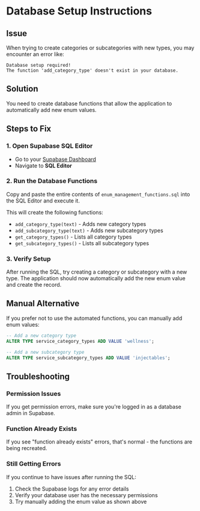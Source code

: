 # Database Setup Instructions

## Issue

When trying to create categories or subcategories with new types, you may encounter an error like:

```
Database setup required!
The function 'add_category_type' doesn't exist in your database.
```

## Solution

You need to create database functions that allow the application to automatically add new enum values.

## Steps to Fix

### 1. Open Supabase SQL Editor

- Go to your [Supabase Dashboard](https://supabase.com/dashboard)
- Navigate to **SQL Editor**

### 2. Run the Database Functions

Copy and paste the entire contents of `enum_management_functions.sql` into the SQL Editor and execute it.

This will create the following functions:

- `add_category_type(text)` - Adds new category types
- `add_subcategory_type(text)` - Adds new subcategory types
- `get_category_types()` - Lists all category types
- `get_subcategory_types()` - Lists all subcategory types

### 3. Verify Setup

After running the SQL, try creating a category or subcategory with a new type. The application should now automatically add the new enum value and create the record.

## Manual Alternative

If you prefer not to use the automated functions, you can manually add enum values:

```sql
-- Add a new category type
ALTER TYPE service_category_types ADD VALUE 'wellness';

-- Add a new subcategory type
ALTER TYPE service_subcategory_types ADD VALUE 'injectables';
```

## Troubleshooting

### Permission Issues

If you get permission errors, make sure you're logged in as a database admin in Supabase.

### Function Already Exists

If you see "function already exists" errors, that's normal - the functions are being recreated.

### Still Getting Errors

If you continue to have issues after running the SQL:

1. Check the Supabase logs for any error details
2. Verify your database user has the necessary permissions
3. Try manually adding the enum value as shown above
